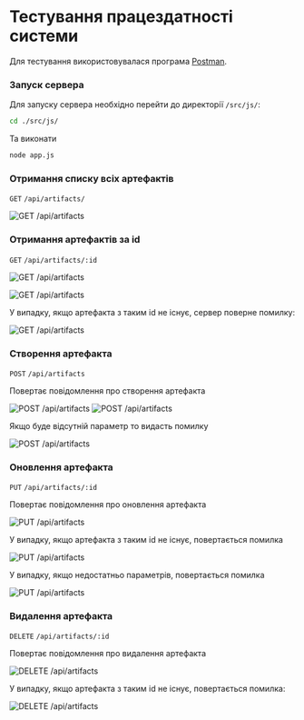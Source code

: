 # Тестування працездатності системи

Для тестування використовувалася програма [Postman](https://www.postman.com/).

### Запуск cервера

Для запуску сервера необхідно перейти до директорії `/src/js/`:

```bash
cd ./src/js/
```

Та виконати 

```bash
node app.js
```
### Отримання списку всіх артефактів 

`GET` `/api/artifacts/`

![GET /api/artifacts](https://i.imgur.com/8mmgM59.jpg)

### Отримання артефактів за id

`GET` `/api/artifacts/:id`

![GET /api/artifacts](https://i.imgur.com/ZdoayP1.jpg)

![GET /api/artifacts](https://i.imgur.com/XOH0vqX.jpg)

У випадку, якщо артефакта з таким id не існує, сервер поверне помилку:

![GET /api/artifacts](https://i.imgur.com/CjAgBd9.jpg)

### Створення артефакта

`POST` `/api/artifacts`

Повертає повідомлення про створення артефакта 

![POST /api/artifacts](https://i.imgur.com/ZAW7Kuj.jpg)
![POST /api/artifacts](https://i.imgur.com/xorj9QE.jpg)

Якщо буде відсутній параметр то видасть помилку

![POST /api/artifacts](https://i.imgur.com/sp1P6fr.jpg)

### Оновлення артефакта 

`PUT` `/api/artifacts/:id`

Повертає повідомлення про оновлення артефакта 

![PUT /api/artifacts](https://i.imgur.com/rJS3Srb.jpg)

У випадку, якщо артефакта з таким id не існує, повертається помилка

![PUT /api/artifacts](https://i.imgur.com/Ihpwtsp.jpg)

У випадку, якщо недостатньо параметрів, повертається помилка

![PUT /api/artifacts](https://i.imgur.com/ozXycYM.jpg)

### Видалення артефакта
`DELETE` `/api/artifacts/:id`

Повертає повідомлення про видалення артефакта

![DELETE /api/artifacts](https://i.imgur.com/Vij0Q1F.jpg)

У випадку, якщо артефакта з таким id не існує, повертається помилка:  

![DELETE /api/artifacts](https://i.imgur.com/3LHmfIj.jpg)
